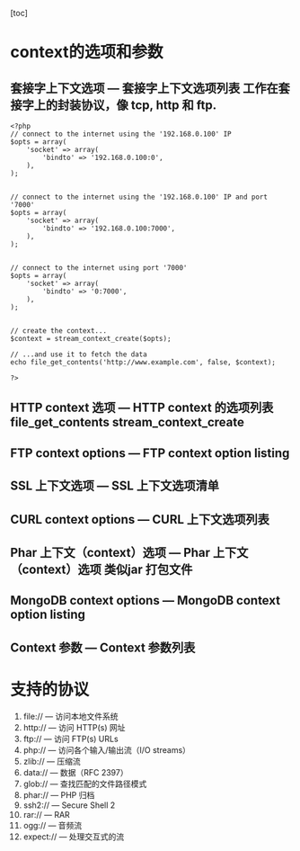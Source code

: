 [toc]
# context的选项和参数

## 套接字上下文选项 — 套接字上下文选项列表 工作在套接字上的封装协议，像 tcp, http 和 ftp.


```
<?php
// connect to the internet using the '192.168.0.100' IP
$opts = array(
    'socket' => array(
        'bindto' => '192.168.0.100:0',
    ),
);


// connect to the internet using the '192.168.0.100' IP and port '7000'
$opts = array(
    'socket' => array(
        'bindto' => '192.168.0.100:7000',
    ),
);


// connect to the internet using port '7000'
$opts = array(
    'socket' => array(
        'bindto' => '0:7000',
    ),
);


// create the context...
$context = stream_context_create($opts);

// ...and use it to fetch the data
echo file_get_contents('http://www.example.com', false, $context);

?>
```


## HTTP context 选项 — HTTP context 的选项列表 file_get_contents  stream_context_create
## FTP context options — FTP context option listing
## SSL 上下文选项 — SSL 上下文选项清单
## CURL context options — CURL 上下文选项列表
## Phar 上下文（context）选项 — Phar 上下文（context）选项 类似jar 打包文件
## MongoDB context options — MongoDB context option listing
## Context 参数 — Context 参数列表
# 支持的协议
1. file:// — 访问本地文件系统
1. http:// — 访问 HTTP(s) 网址
1. ftp:// — 访问 FTP(s) URLs
1. php:// — 访问各个输入/输出流（I/O streams）
1. zlib:// — 压缩流
1. data:// — 数据（RFC 2397）
1. glob:// — 查找匹配的文件路径模式
1. phar:// — PHP 归档
1. ssh2:// — Secure Shell 2
1. rar:// — RAR
1. ogg:// — 音频流
1. expect:// — 处理交互式的流